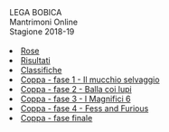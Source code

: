 <th>LEGA BOBICA<br/></th><td>Mantrimoni Online<br/></td><td>Stagione 2018-19</td><th><br/></th><th><br/></th><li><a href="https://denno985.github.io/lega-bobica/18-19/rose" class="active">Rose</a></li><li><a href="https://denno985.github.io/lega-bobica/18-19/risultati" class="active">Risultati</a></li><li><a href="https://denno985.github.io/lega-bobica/18-19/classifiche" class="active">Classifiche</a></li><li><a href="https://denno985.github.io/lega-bobica/18-19/coppa/fase1" class="active">Coppa - fase 1 - Il mucchio selvaggio</a></li><li><a href="https://denno985.github.io/lega-bobica/18-19/coppa/fase2" class="active">Coppa - fase 2 - Balla coi lupi</a></li><li><a href="https://denno985.github.io/lega-bobica/18-19/coppa/fase3" class="active">Coppa - fase 3 - I Magnifici 6</a></li><li><a href="https://denno985.github.io/lega-bobica/18-19/coppa/fase4" class="active">Coppa - fase 4 - Fess and Furious</a></li><li><a href="https://denno985.github.io/lega-bobica/18-19/coppa/finali" class="active">Coppa - fase finale</a></li>